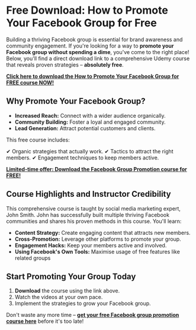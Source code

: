 # Free Download: How to Promote Your Facebook Group for Free

Building a thriving Facebook group is essential for brand awareness and community engagement. If you're looking for a way to **promote your Facebook group without spending a dime**, you've come to the right place! Below, you'll find a direct download link to a comprehensive Udemy course that reveals proven strategies – **absolutely free**.

[**Click here to download the How to Promote Your Facebook Group for FREE course NOW!**](https://udemywork.com/how-to-promote-your-facebook-group-for-free)

## Why Promote Your Facebook Group?

*   **Increased Reach:** Connect with a wider audience organically.
*   **Community Building:** Foster a loyal and engaged community.
*   **Lead Generation:** Attract potential customers and clients.

This free course includes:

✔ Organic strategies that actually work.
✔ Tactics to attract the right members.
✔ Engagement techniques to keep members active.

[**Limited-time offer: Download the Facebook Group Promotion course for FREE!**](https://udemywork.com/how-to-promote-your-facebook-group-for-free)

## Course Highlights and Instructor Credibility

This comprehensive course is taught by social media marketing expert, John Smith. John has successfully built multiple thriving Facebook communities and shares his proven methods in this course. You'll learn:

*   **Content Strategy:** Create engaging content that attracts new members.
*   **Cross-Promotion:** Leverage other platforms to promote your group.
*   **Engagement Hacks:** Keep your members active and involved.
*   **Using Facebook's Own Tools:** Maximise usage of free features like related groups

## Start Promoting Your Group Today

1.  **Download** the course using the link above.
2.  Watch the videos at your own pace.
3.  Implement the strategies to grow your Facebook group.

Don't waste any more time – **[get your free Facebook group promotion course here](https://udemywork.com/how-to-promote-your-facebook-group-for-free)** before it's too late!
